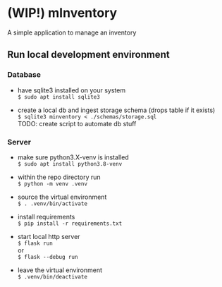 # (WIP!) mInventory
A simple application to manage an inventory

## Run local development environment
### Database
* have sqlite3 installed on your system\
`$ sudo apt install sqlite3`

* create a local db and ingest storage schema (drops table if it exists)\
`$ sqlite3 minventory < ./schemas/storage.sql`\
TODO: create script to automate db stuff

### Server
* make sure python3.X-venv is installed\
`$ sudo apt install python3.8-venv`

* within the repo directory run\
`$ python -m venv .venv`

* source the virtual environment\
`$ . .venv/bin/activate`

* install requirements\
`$ pip install -r requirements.txt`

* start local http server\
`$ flask run`\
or\
`$ flask --debug run`

* leave the virtual environment\
`$ .venv/bin/deactivate`
